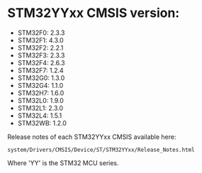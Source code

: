 # STM32YYxx CMSIS version:

  * STM32F0: 2.3.3
  * STM32F1: 4.3.0
  * STM32F2: 2.2.1
  * STM32F3: 2.3.3
  * STM32F4: 2.6.3
  * STM32F7: 1.2.4
  * STM32G0: 1.3.0
  * STM32G4: 1.1.0
  * STM32H7: 1.6.0
  * STM32L0: 1.9.0
  * STM32L1: 2.3.0
  * STM32L4: 1.5.1
  * STM32WB: 1.2.0

Release notes of each STM32YYxx CMSIS available here:

`system/Drivers/CMSIS/Device/ST/STM32YYxx/Release_Notes.html`

Where 'YY' is the STM32 MCU series.
